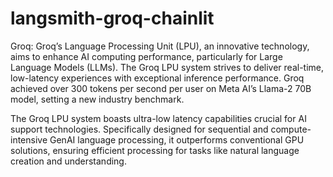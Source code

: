 # langsmith-groq-chainlit

Groq:
Groq’s Language Processing Unit (LPU), an innovative technology, aims to enhance AI computing performance, particularly for Large Language Models (LLMs). The Groq LPU system strives to deliver real-time, low-latency experiences with exceptional inference performance. Groq achieved over 300 tokens per second per user on Meta AI’s Llama-2 70B model, setting a new industry benchmark.

The Groq LPU system boasts ultra-low latency capabilities crucial for AI support technologies. Specifically designed for sequential and compute-intensive GenAI language processing, it outperforms conventional GPU solutions, ensuring efficient processing for tasks like natural language creation and understanding.
